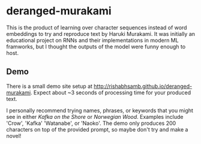 # deranged-murakami
This is the product of learning over character sequences instead of word embeddings to try and reproduce text by Haruki Murakami. It was initially an educational project on RNNs and their implementations in modern ML framworks, but I thought the outputs of the model were funny enough to host.

## Demo
There is a small demo site setup at http://rishabhsamb.github.io/deranged-murakami. Expect about ~3 seconds of processing time for your produced text.

I personally recommend trying names, phrases, or keywords that you might see in either _Kafka on the Shore_ or _Norwegian Wood_. Examples include 'Crow', 'Kafka' 'Watanabe', or 'Naoko'. The demo only produces 200 characters on top of the provided prompt, so maybe don't try and make a novel!
